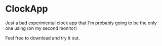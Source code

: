 # ClockApp
Just a bad experimental clock app that I'm probably going to be the only one using (on my second monitor)

Feel free to download and try it out.